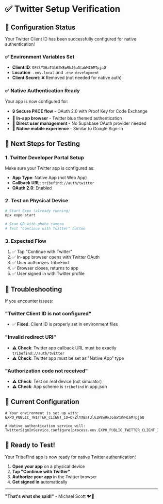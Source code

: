 # ✅ Twitter Setup Verification

## 🎯 Configuration Status

Your Twitter Client ID has been successfully configured for native authentication!

### ✅ **Environment Variables Set**
- **Client ID**: `OFZlYXBaT3lGZW8wRkJ6aGtaWHI6MTpjaQ`
- **Location**: `.env.local` and `.env.development`
- **Client Secret**: ❌ Removed (not needed for native auth)

### ✅ **Native Authentication Ready**
Your app is now configured for:
- 🔒 **Secure PKCE flow** - OAuth 2.0 with Proof Key for Code Exchange
- 📱 **In-app browser** - Twitter blue themed authentication
- 🚀 **Direct user management** - No Supabase OAuth provider needed
- 🔧 **Native mobile experience** - Similar to Google Sign-In

## 🧪 **Next Steps for Testing**

### 1. **Twitter Developer Portal Setup**
Make sure your Twitter app is configured as:
- **App Type**: Native App (not Web App)
- **Callback URL**: `tribefind://auth/twitter`
- **OAuth 2.0**: Enabled

### 2. **Test on Physical Device**
```bash
# Start Expo (already running)
npx expo start

# Scan QR with phone camera
# Test "Continue with Twitter" button
```

### 3. **Expected Flow**
1. ✅ Tap "Continue with Twitter"
2. ✅ In-app browser opens with Twitter OAuth
3. ✅ User authorizes TribeFind
4. ✅ Browser closes, returns to app
5. ✅ User signed in with Twitter profile

## 🚨 **Troubleshooting**

If you encounter issues:

### **"Twitter Client ID is not configured"**
- ✅ **Fixed**: Client ID is properly set in environment files

### **"Invalid redirect URI"**
- ⚠️ **Check**: Twitter app callback URL must be exactly `tribefind://auth/twitter`
- ⚠️ **Check**: Twitter app must be set as "Native App" type

### **"Authorization code not received"**
- ⚠️ **Check**: Test on real device (not simulator)
- ⚠️ **Check**: App scheme is `tribefind` in app.json

## 📱 **Current Configuration**

```env
# Your environment is set up with:
EXPO_PUBLIC_TWITTER_CLIENT_ID=OFZlYXBaT3lGZW8wRkJ6aGtaWHI6MTpjaQ

# Native authentication service will:
TwitterSignInService.configure(process.env.EXPO_PUBLIC_TWITTER_CLIENT_ID)
```

## 🎉 **Ready to Test!**

Your TribeFind app is now ready for native Twitter authentication! 

1. **Open your app** on a physical device
2. **Tap "Continue with Twitter"** 
3. **Authorize your app** in the Twitter browser
4. **Get signed in** automatically

---

**"That's what she said!"** - Michael Scott 🐦📱 